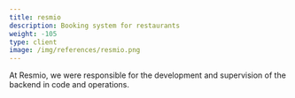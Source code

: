 ```yaml
---
title: resmio
description: Booking system for restaurants
weight: -105
type: client
image: /img/references/resmio.png
---
```

At Resmio, we were responsible for the development and supervision of the backend in code and operations.
